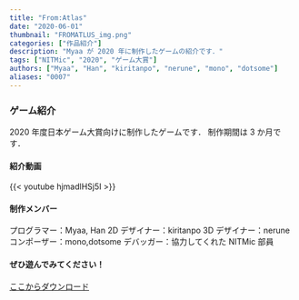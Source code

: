 ```yaml
---
title: "From:Atlas"
date: "2020-06-01"
thumbnail: "FROMATLUS_img.png"
categories: ["作品紹介"]
description: "Myaa が 2020 年に制作したゲームの紹介です．"
tags: ["NITMic", "2020", "ゲーム大賞"]
authors: ["Myaa", "Han", "kiritanpo", "nerune", "mono", "dotsome"]
aliases: "0007"
---
```


### ゲーム紹介

2020 年度日本ゲーム大賞向けに制作したゲームです．
制作期間は 3 か月です．

#### 紹介動画

{{< youtube hjmadlHSj5I >}}

#### 制作メンバー

プログラマー：Myaa, Han
2D デザイナー：kiritanpo
3D デザイナー：nerune
コンポーザー：mono,dotsome
デバッガー：協力してくれた NITMic 部員

#### ぜひ遊んでみてください！

[ここからダウンロード](https://drive.google.com/drive/folders/10PlXPLlt2L8j_U2CWGo20ANilft6Po28?usp=sharing)

